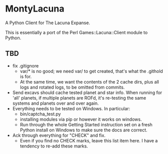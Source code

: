MontyLacuna
===========

A Python Client for The Lacuna Expanse.

This is essentially a port of the Perl Games::Lacuna::Client module to Python.  

## TBD
- fix .gitignore
    - var/* is no good; we need var/ to get created, that's what the .githold is for.
    - At the same time, we want the contents of the 2 cache dirs, plus all logs and 
      rotated logs, to be omitted from commits.
- Send excavs should cache tested planet and star info.  When running for 'all' planets, 
  if multiple planets are ROFd, it's re-testing the same systems and planets over and over 
    again.
- Everything needs to be tested on Windows.  In particular:
  - bin/captcha_test.py
  - installing modules via pip or however it works on windows.
  - Run through the whole Getting Started instruction set on a fresh Python install on 
    Windows to make sure the docs are correct.
- Ack through everything for "CHECK" and fix.
  - Even if you find no CHECK marks, leave this list item here.  I have a tendency to 
    re-add these marks.

